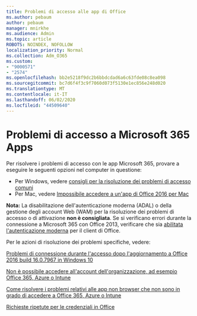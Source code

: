 ```yaml
---
title: Problemi di accesso alle app di Office
ms.author: pebaum
author: pebaum
manager: mnirkhe
ms.audience: Admin
ms.topic: article
ROBOTS: NOINDEX, NOFOLLOW
localization_priority: Normal
ms.collection: Adm_O365
ms.custom:
- "9000571"
- "2574"
ms.openlocfilehash: bb2e5218f9dc2b6bbdcdad6a6c63fde08c8ea098
ms.sourcegitcommit: bc7d6f4f3c9f7060d073f5130e1ec856e248d020
ms.translationtype: MT
ms.contentlocale: it-IT
ms.lasthandoff: 06/02/2020
ms.locfileid: "44509640"
---
```

# <a name="issues-signing-into-microsoft-365-apps"></a>Problemi di accesso a Microsoft 365 Apps

Per risolvere i problemi di accesso con le app Microsoft 365, provare a eseguire le seguenti opzioni nel computer in questione:  

- Per Windows, vedere [consigli per la risoluzione dei problemi di accesso comuni](https://docs.microsoft.com/office365/troubleshoot/administration/disabling-adal-wam-not-recommended#recommendations-on-resolving-common-sign-in-issues)
- Per Mac, vedere [Impossibile accedere a un'app di Office 2016 per Mac](https://docs.microsoft.com/office365/troubleshoot/authentication/sign-in-to-office-2016-for-mac-fail)

**Nota:** La disabilitazione dell'autenticazione moderna (ADAL) o della gestione degli account Web (WAM) per la risoluzione dei problemi di accesso o di attivazione **non è consigliata**. Se si verificano errori durante la connessione a Microsoft 365 con Office 2013, verificare che sia [abilitata l'autenticazione moderna](https://docs.microsoft.com/microsoft-365/admin/security-and-compliance/enable-modern-authentication) per il client di Office.

Per le azioni di risoluzione dei problemi specifiche, vedere:

[Problemi di connessione durante l'accesso dopo l'aggiornamento a Office 2016 build 16.0.7967 in Windows 10](https://docs.microsoft.com/office365/troubleshoot/administration/connection-issue-when-sign-in-office-2016)  

[Non è possibile accedere all'account dell'organizzazione, ad esempio Office 365, Azure o Intune](https://docs.microsoft.com/office365/troubleshoot/authentication/sign-in-to-office-365-azure-intune)

[Come risolvere i problemi relativi alle app non browser che non sono in grado di accedere a Office 365, Azure o Intune](https://support.office.com/article/how-to-troubleshoot-non-browser-apps-that-can-t-sign-in-to-office-365-azure-or-intune-3ba1b268-66f6-462c-b0e5-070f5c2603c1?ui=en-US&rs=en-US&ad=US)

[Richieste ripetute per le credenziali in Office](https://docs.microsoft.com/office365/troubleshoot/authentication/access-denied-when-connect-to-office-365)